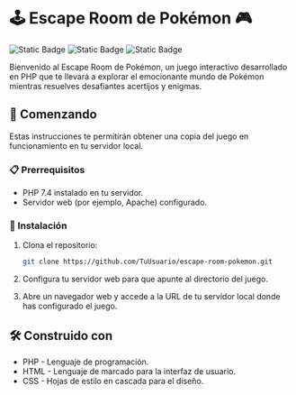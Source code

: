 # 🕹️ Escape Room de Pokémon 🎮

![Static Badge](https://img.shields.io/badge/Escape_Room-1.0.0-green) ![Static Badge](https://img.shields.io/badge/PHP-7.4-blue?logo=php) ![Static Badge](https://img.shields.io/badge/Autor-Pablo_Lopez-blue?logo=github)

Bienvenido al Escape Room de Pokémon, un juego interactivo desarrollado en PHP que te llevará a explorar el emocionante mundo de Pokémon mientras resuelves desafiantes acertijos y enigmas.

## 🚀 Comenzando

Estas instrucciones te permitirán obtener una copia del juego en funcionamiento en tu servidor local.

### 📋 Prerrequisitos

- PHP 7.4 instalado en tu servidor.
- Servidor web (por ejemplo, Apache) configurado.

### 🔧 Instalación

1. Clona el repositorio:
   ```bash
   git clone https://github.com/TuUsuario/escape-room-pokemon.git
   ```

2. Configura tu servidor web para que apunte al directorio del juego.

3. Abre un navegador web y accede a la URL de tu servidor local donde has configurado el juego.


## 🛠️ Construido con

- PHP - Lenguaje de programación.
- HTML - Lenguaje de marcado para la interfaz de usuario.
- CSS - Hojas de estilo en cascada para el diseño.